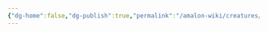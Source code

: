 ```yaml
---
{"dg-home":false,"dg-publish":true,"permalink":"/amalon-wiki/creatures/ashkari/","dgPassFrontmatter":true,"noteIcon":""}
---
```


